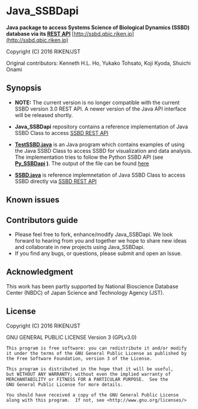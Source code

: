 # Java_SSBDapi
**Java package to access Systems Science of Biological Dynamics (SSBD) database  via its [REST API](http://ssbd.qbic.riken.jp/restfulapi/)** 
[http://ssbd.qbic.riken.jp](http://ssbd.qbic.riken.jp)

Copyright (C) 2016 RIKEN/JST

Original contributors: Kenneth H.L. Ho, Yukako Tohsato, Koji Kyoda, Shuichi Onami

## Synopsis
* **NOTE:** The current version is no longer compatible with the current SSBD version 3.0 REST API. A newer version of the Java API interface will be released shortly.

* **Java_SSBDapi** repository contains a reference implementation of Java SSBD Class to access [SSBD REST API](http://ssbd.qbic.riken.jp/restfulapi/)

* **[TestSSBD.java](src/TestSSBD.java)** is an Java program which contains examples of using the Java SSBD Class to access SSBD for visualization and data analysis. The implementation tries to follow the Python SSBD API (see **[Py_SSBDapi](https:/github.com/openssbd/Py_SSBDapi) )**. The output of the file can be found [here](Output.txt)

* **[SSBD.java](src/jp/riken/qbic/SSBD.java)** is reference implemnetation of Java SSBD Class to access SSBD directly via [SSBD REST API](http://ssbd.qbic.riken.jp/restfulapi/)

## Known issues


## Contributors guide
* Please feel free to fork, enhance/modify Java_SSBDapi. We look forward to hearing from you and together we hope to share new ideas and collaborate in new projects using Java_SSBDapi.
* If you find any bugs, or questions, please submit and open an Issue. 

## Acknowledgment
This work has been partly supported by National Bioscience Database Center (NBDC) of Japan Science and Technology Agency (JST).

## License

Copyright (C) 2016  RIKEN/JST

GNU GENERAL PUBLIC LICENSE  Version 3 (GPLv3.0)

    This program is free software: you can redistribute it and/or modify
    it under the terms of the GNU General Public License as published by
    the Free Software Foundation, version 3 of the License.

    This program is distributed in the hope that it will be useful,
    but WITHOUT ANY WARRANTY; without even the implied warranty of
    MERCHANTABILITY or FITNESS FOR A PARTICULAR PURPOSE.  See the
    GNU General Public License for more details.

    You should have received a copy of the GNU General Public License
    along with this program.  If not, see <http://www.gnu.org/licenses/>


